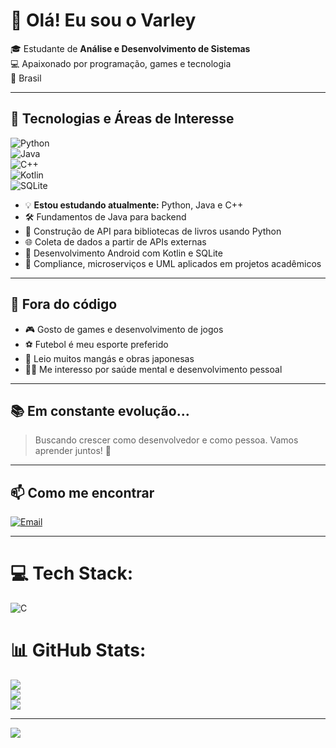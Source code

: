 # 👋 Olá! Eu sou o Varley

🎓 Estudante de **Análise e Desenvolvimento de Sistemas**  
💻 Apaixonado por programação, games e tecnologia  
📍 Brasil

---

## 🚀 Tecnologias e Áreas de Interesse

![Python](https://img.shields.io/badge/Python-3670A0?style=for-the-badge&logo=python&logoColor=ffffff)  
![Java](https://img.shields.io/badge/Java-ED8B00?style=for-the-badge&logo=java&logoColor=white)  
![C++](https://img.shields.io/badge/C++-00599C?style=for-the-badge&logo=c%2b%2b&logoColor=white)  
![Kotlin](https://img.shields.io/badge/Kotlin-7F52FF?style=for-the-badge&logo=kotlin&logoColor=white)  
![SQLite](https://img.shields.io/badge/SQLite-003B57?style=for-the-badge&logo=sqlite&logoColor=white)

- 💡 **Estou estudando atualmente:** Python, Java e C++
- 🛠️ Fundamentos de Java para backend  
- 🔧 Construção de API para bibliotecas de livros usando Python  
- 🌐 Coleta de dados a partir de APIs externas  
- 📱 Desenvolvimento Android com Kotlin e SQLite  
- 🧩 Compliance, microserviços e UML aplicados em projetos acadêmicos  

---

## 🎯 Fora do código

- 🎮 Gosto de games e desenvolvimento de jogos  
- ⚽ Futebol é meu esporte preferido  
- 📖 Leio muitos mangás e obras japonesas   
- 🧘‍♂️ Me interesso por saúde mental e desenvolvimento pessoal  

---

## 📚 Em constante evolução...

> Buscando crescer como desenvolvedor e como pessoa. Vamos aprender juntos! 🚀

---

## 📫 Como me encontrar

[![Email](https://img.shields.io/badge/Email-D14836?style=for-the-badge&logo=gmail&logoColor=white)](mailto:varleymarques852@gmail.com)

---




# 💻 Tech Stack:
![C](https://img.shields.io/badge/c-%2300599C.svg?style=for-the-badge&logo=c&logoColor=white)
# 📊 GitHub Stats:
![](https://github-readme-stats.vercel.app/api?username=Varley852&theme=tokyonight&hide_border=false&include_all_commits=false&count_private=false)<br/>
![](https://github-readme-streak-stats.herokuapp.com/?user=Varley852&theme=tokyonight&hide_border=false)<br/>
![](https://github-readme-stats.vercel.app/api/top-langs/?username=Varley852&theme=tokyonight&hide_border=false&include_all_commits=false&count_private=false&layout=compact)

---
[![](https://visitcount.itsvg.in/api?id=Varley852&icon=0&color=0)](https://visitcount.itsvg.in)

<!-- Proudly created with GPRM ( https://gprm.itsvg.in ) -->

